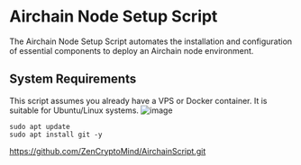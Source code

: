 # Airchain Node Setup Script
The Airchain Node Setup Script automates the installation and configuration of essential components to deploy an Airchain node environment.

## System Requirements
This script assumes you already have a VPS or Docker container. It is suitable for Ubuntu/Linux systems.
![image](https://github.com/ZenCryptoMind/AirchainScript/assets/173910157/ce142925-2db7-4521-988b-29e3eb4342f0)



```
sudo apt update
sudo apt install git -y
```



https://github.com/ZenCryptoMind/AirchainScript.git

